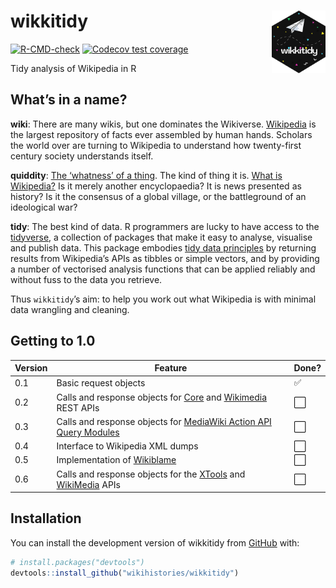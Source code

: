 
<!-- README.md is generated from README.Rmd. Please edit that file -->

# wikkitidy <a href="https://wikihistories.github.io/wikkitidy/"><img src="man/figures/logo.png" align="right" height="100" /></a>

<!-- badges: start -->

[![R-CMD-check](https://github.com/wikihistories/wikkitidy/actions/workflows/R-CMD-check.yaml/badge.svg)](https://github.com/wikihistories/wikkitidy/actions/workflows/R-CMD-check.yaml)
[![Codecov test
coverage](https://codecov.io/gh/wikihistories/wikkitidy/branch/main/graph/badge.svg)](https://app.codecov.io/gh/wikihistories/wikkitidy?branch=main)
<!-- badges: end -->

Tidy analysis of Wikipedia in R

## What’s in a name?

**wiki**: There are many wikis, but one dominates the Wikiverse.
[Wikipedia](https://wikipedia.org) is the largest repository of facts
ever assembled by human hands. Scholars the world over are turning to
Wikipedia to understand how twenty-first century society understands
itself.

**quiddity**: [The ‘whatness’ of a
thing](https://wikipedia.org/wiki/Quiddity). The kind of thing it is.
[What is Wikipedia?](https://wikipedia.org/wiki/WP:NOT) Is it merely
another encyclopaedia? It is news presented as history? Is it the
consensus of a global village, or the battleground of an ideological
war?

**tidy**: The best kind of data. R programmers are lucky to have access
to the [tidyverse](https://joss.theoj.org/papers/10.21105/joss.01686), a
collection of packages that make it easy to analyse, visualise and
publish data. This package embodies [tidy data
principles](https://www.jstatsoft.org/article/view/v059i10) by returning
results from Wikipedia’s APIs as tibbles or simple vectors, and by
providing a number of vectorised analysis functions that can be applied
reliably and without fuss to the data you retrieve.

Thus `wikkitidy`’s aim: to help you work out what Wikipedia is with
minimal data wrangling and cleaning.

## Getting to 1.0

| Version | Feature                                                                                                                                                         | Done?                |
|---------|-----------------------------------------------------------------------------------------------------------------------------------------------------------------|----------------------|
| 0.1     | Basic request objects                                                                                                                                           | :white_check_mark:   |
| 0.2     | Calls and response objects for [Core](https://www.mediawiki.org/wiki/API:REST_API) and [Wikimedia](https://www.mediawiki.org/wiki/Wikimedia_REST_API) REST APIs | :white_large_square: |
| 0.3     | Calls and response objects for [MediaWiki Action API Query Modules](https://www.mediawiki.org/wiki/API:Query)                                                   | :white_large_square: |
| 0.4     | Interface to Wikipedia XML dumps                                                                                                                                | :white_large_square: |
| 0.5     | Implementation of [Wikiblame](https://github.com/FlominatorTM/wikiblame)                                                                                        | :white_large_square: |
| 0.6     | Calls and response objects for the [XTools](https://www.mediawiki.org/wiki/XTools/API) and [WikiMedia](https://wikimedia.org/api/rest_v1/#/) APIs               | :white_large_square: |

## Installation

You can install the development version of wikkitidy from
[GitHub](https://github.com/) with:

``` r
# install.packages("devtools")
devtools::install_github("wikihistories/wikkitidy")
```
